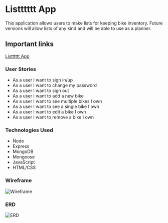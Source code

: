 # Listttttt App
This application allows users to make lists for keeping bike inventory. Future versions will allow lists of any kind and will be able to use as a planner.

## Important links
[Listttttt App]()

### User Stories
- As a user I want to sign in/up
- As a user I want to change my password
- As a user I want to sign out
- As a user I want to add a new bike
- As a user I want to see multiple bikes I own
- As a user I want to see a single bike I own
- As a user I want to edit a bike I own
- As a user I want to remove a bike I own

### Technologies Used
- Node
- Express
- MongoDB
- Mongoose
- JavaScript
- HTML/CSS


### Wireframe
![Wireframe](https://imgur.com/s4oSxFq)

### ERD
![ERD](https://imgur.com/RJyF33w)
